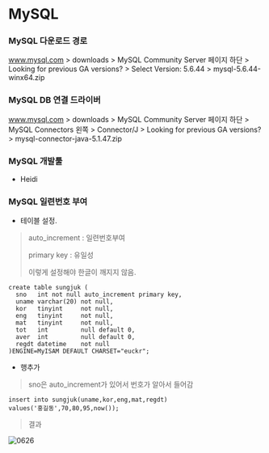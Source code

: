 # MySQL



### MySQL 다운로드 경로

www.mysql.com > downloads > MySQL Community Server 페이지 하단 > Looking for previous GA versions? > Select Version: 5.6.44 > mysql-5.6.44-winx64.zip



### MySQL DB 연결 드라이버

www.mysql.com > downloads >  MySQL Community Server 페이지 하단 > MySQL Connectors 왼쪽 > Connector/J > Looking for previous GA versions? > mysql-connector-java-5.1.47.zip 


### MySQL 개발툴

- Heidi



### MySQL 일련번호 부여

- 테이블 설정.

> auto_increment : 일련번호부여
>
> primary key : 유일성
>
> 이렇게 설정해야 한글이 깨지지 않음.

```
create table sungjuk (
  sno   int not null auto_increment primary key,
  uname varchar(20) not null,
  kor   tinyint     not null,
  eng   tinyint     not null,
  mat   tinyint     not null,
  tot   int         null default 0,
  aver  int         null default 0,
  regdt datetime    not null
)ENGINE=MyISAM DEFAULT CHARSET="euckr";
```

- 행추가

> sno은 auto_increment가 있어서 번호가 알아서 들어감

```
insert into sungjuk(uname,kor,eng,mat,regdt)
values('홍길동',70,80,95,now());
```

> 결과

![0626](https://user-images.githubusercontent.com/49340180/60166988-1b4d7980-983d-11e9-9d41-17c730fb9cf9.PNG)
